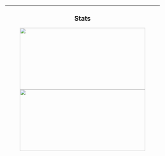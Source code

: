 <hr>
 <center>
  <h2 align="center">Stats</h2>
  <img align="center" width="90%" height="200" src="https://github-readme-stats.vercel.app/api?username=archisha69&show_icons=true&hide_border=false&line_height=20&title_color=336791&icon_color=1b93c9&show_owner=true&theme=dark"/>
  <img align="center" width="90%" height="200" src="https://github-readme-stats.vercel.app/api/top-langs/?username=archisha69&layout=compact&langs_count=6&theme=dark">
  <br>
